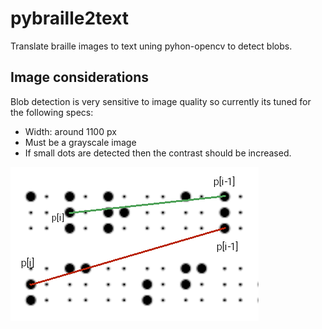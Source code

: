 # pybraille2text
Translate braille images to text uning pyhon-opencv to detect blobs.

## Image considerations
Blob detection is very sensitive to image quality so currently its tuned for the following specs:

- Width: around 1100 px
- Must be a grayscale image
- If small dots are detected then the contrast should be increased.

![X difference between points](src/resources/kp-differences.png)
